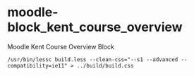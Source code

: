 moodle-block_kent_course_overview
=================================

Moodle Kent Course Overview Block

```
/usr/bin/lessc build.less --clean-css="--s1 --advanced --compatibility=ie11" > ../build/build.css
```
